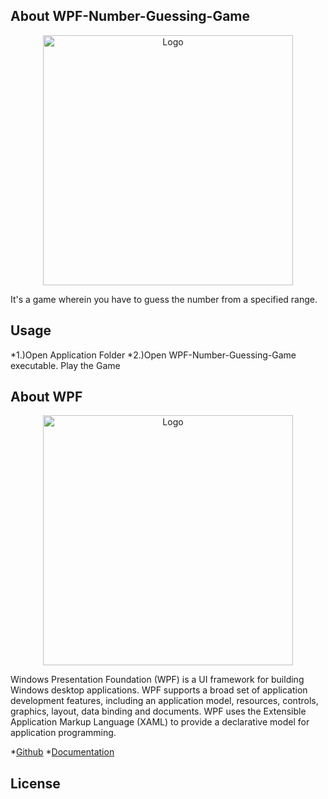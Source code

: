 ## About WPF-Number-Guessing-Game

<p align="center"><img src="https://i.imgur.com/F51qk7j.png" width="400px" height="auto" alt="Logo"></a></p>

It's a game wherein you have to guess the number from a specified range.

## Usage

*1.)Open Application Folder
*2.)Open WPF-Number-Guessing-Game executable. Play the Game

## About WPF

<p align="center"><img src="https://stephenhaunts.files.wordpress.com/2013/11/wpf-logo1.jpg"   width="400px" height="auto" alt="Logo"></a></p>

Windows Presentation Foundation (WPF) is a UI framework for building Windows desktop applications. WPF supports a broad set of application development features, including an application model, resources, controls, graphics, layout, data binding and documents. WPF uses the Extensible Application Markup Language (XAML) to provide a declarative model for application programming.

*[Github](https://github.com/dotnet/wpf)
*[Documentation](https://docs.microsoft.com/en-us/dotnet/desktop/wpf/?view=netdesktop-5.0)

## License
